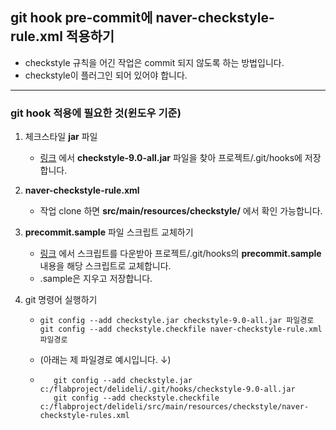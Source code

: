 ## git hook pre-commit에 naver-checkstyle-rule.xml 적용하기

- checkstyle 규칙을 어긴 작업은 commit 되지 않도록 하는 방법입니다.
- checkstyle이 플러그인 되어 있어야 합니다.
-----------------------------

### git hook 적용에 필요한 것(윈도우 기준)

1. 체크스타일 **jar** 파일 
   - [링크](https://github.com/checkstyle/checkstyle/releases/) 에서 **checkstyle-9.0-all.jar** 파일을 찾아 프로젝트/.git/hooks에 저장합니다.

1. **naver-checkstyle-rule.xml**
   - 작업 clone 하면 **src/main/resources/checkstyle/** 에서 확인 가능합니다.

1. **precommit.sample** 파일 스크립트 교체하기
   - [링크](https://gist.github.com/davetron5000/37350) 에서 스크립트를 다운받아 프로젝트/.git/hooks의 **precommit.sample** 내용을
   해당 스크립트로 교체합니다. 
   - .sample은 지우고 저장합니다.

1. git 명령어 실행하기
   - ```
     git config --add checkstyle.jar checkstyle-9.0-all.jar 파일경로 
     git config --add checkstyle.checkfile naver-checkstyle-rule.xml 파일경로
   - (아래는 제 파일경로 예시입니다. ↓)
   - ```
        git config --add checkstyle.jar c:/flabproject/delideli/.git/hooks/checkstyle-9.0-all.jar 
        git config --add checkstyle.checkfile c:/flabproject/delideli/src/main/resources/checkstyle/naver-checkstyle-rules.xml
